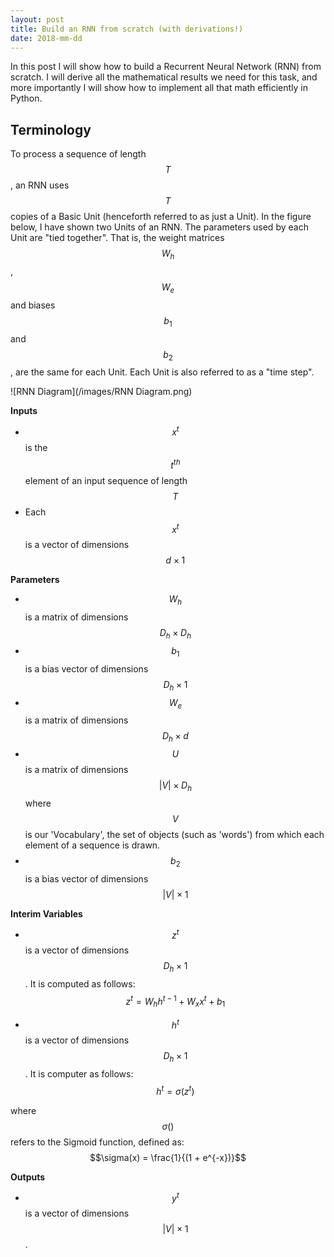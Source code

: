 ```yaml
---
layout: post
title: Build an RNN from scratch (with derivations!)
date: 2018-mm-dd
---
```

In this post I will show how to build a Recurrent Neural Network (RNN) from scratch. I will derive all the mathematical results we need for this task, and more importantly I will show how to implement all that math efficiently in Python.

## Terminology
To process a sequence of length $$T$$, an RNN uses $$T$$ copies of a Basic Unit (henceforth referred to as just a Unit). In the figure below, I have shown two Units of an RNN. The parameters used by each Unit are "tied together". That is, the weight matrices $$W_h$$, $$W_e$$ and biases $$b_1$$ and $$b_2$$, are the same for each Unit. Each Unit is also referred to as a "time step".

![RNN Diagram](/images/RNN Diagram.png)

**Inputs**
* $$x^{t}$$ is the $$t^{th}$$ element of an input sequence of length $$T$$
* Each $$x^{t}$$ is a vector of dimensions $$d \times 1$$

**Parameters**
* $$W_h$$ is a matrix of dimensions $$D_h \times D_h$$
* $$b_1$$ is a bias vector of dimensions $$D_h \times 1$$
* $$W_e$$ is a matrix of dimensions $$D_h \times d$$
* $$U$$ is a matrix of dimensions $$\lvert V \rvert \times D_h$$ where $$V$$ is our 'Vocabulary', the set of objects (such as 'words') from which each element of a sequence is drawn. 
* $$b_2$$ is a bias vector of dimensions $$\lvert V \rvert \times 1$$

**Interim Variables**
* $$z^{t}$$ is a vector of dimensions $$D_h \times 1$$. It is computed as follows:
$$z^t = W_h h^{t-1} + W_x x^{t} + b_1$$

* $$h^t$$ is a vector of dimensions $$D_h \times 1$$. It is computer as follows:
$$h^t = \sigma(z^t)$$

where $$\sigma()$$ refers to the Sigmoid function, defined as:
$$\sigma(x) = \frac{1}{(1 + e^{-x})}$$

**Outputs**
* $$y^t$$ is a vector of dimensions $$\lvert V \rvert \times 1$$.

##
